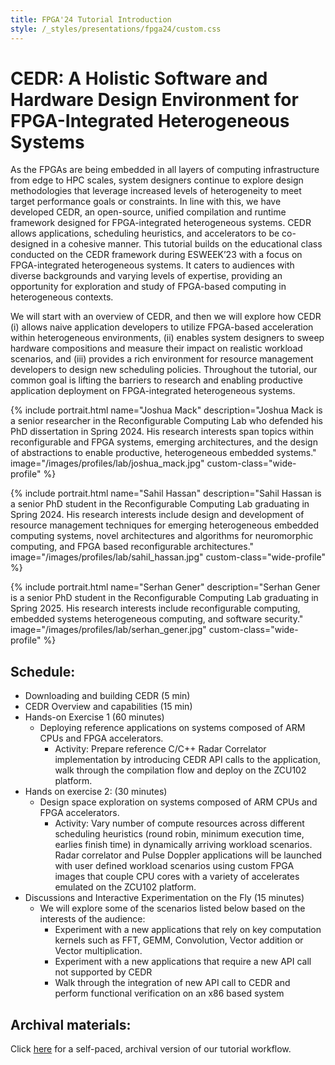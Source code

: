 ```yaml
---
title: FPGA'24 Tutorial Introduction
style: /_styles/presentations/fpga24/custom.css
---
```


# CEDR: A Holistic Software and Hardware Design Environment for FPGA-Integrated Heterogeneous Systems

As the FPGAs are being embedded in all layers of computing infrastructure from edge to HPC scales, system designers continue to explore design methodologies that leverage increased levels of heterogeneity to meet target performance goals or constraints. In line with this, we have developed CEDR, an open-source, unified compilation and runtime framework designed for FPGA-integrated heterogeneous systems. CEDR allows applications, scheduling heuristics, and accelerators to be co-designed in a cohesive manner. This tutorial builds on the educational class conducted on the CEDR framework during ESWEEK’23 with a focus on FPGA-integrated heterogeneous systems. It caters to audiences with diverse backgrounds and varying levels of expertise, providing an opportunity for exploration and study of FPGA-based computing in heterogeneous contexts.

We will start with an overview of CEDR, and then we will explore how CEDR (i) allows naive application developers to utilize FPGA-based acceleration within heterogeneous environments, (ii) enables system designers to sweep hardware compositions and measure their impact on realistic workload scenarios, and (iii) provides a rich environment for resource management developers to design new scheduling policies. Throughout the tutorial, our common goal is lifting the barriers to research and enabling productive application deployment on FPGA-integrated heterogeneous systems.

{%
  include portrait.html
  name="Joshua Mack"
  description="Joshua Mack is a senior researcher in the Reconfigurable Computing Lab who defended his PhD dissertation in Spring 2024. His research interests span topics within reconfigurable and FPGA systems, emerging architectures, and the design of abstractions to enable productive, heterogeneous embedded systems."
  image="/images/profiles/lab/joshua_mack.jpg"
  custom-class="wide-profile"
%}

{%
  include portrait.html
  name="Sahil Hassan"
  description="Sahil Hassan is a senior PhD student in the Reconfigurable Computing Lab graduating in Spring 2024. His research interests include design and development of resource management techniques for emerging heterogeneous embedded computing systems, novel architectures and algorithms for neuromorphic computing, and FPGA based reconfigurable architectures."
  image="/images/profiles/lab/sahil_hassan.jpg"
  custom-class="wide-profile"
%}

{% 
  include portrait.html
  name="Serhan Gener"
  description="Serhan Gener is a senior PhD student in the Reconfigurable Computing Lab graduating in Spring 2025. His research interests include reconfigurable computing, embedded systems heterogeneous computing, and software security."
  image="/images/profiles/lab/serhan_gener.jpg"
  custom-class="wide-profile"
%}

## Schedule:

- Downloading and building CEDR (5 min)  
- CEDR Overview and capabilities (15 min) 
- Hands-on Exercise 1 (60 minutes) 
  - Deploying reference applications on systems composed of ARM CPUs and FPGA accelerators.  
    - Activity: Prepare reference C/C++ Radar Correlator implementation by introducing CEDR API calls to the application, walk through the compilation flow and deploy on the ZCU102 platform. 
- Hands on exercise 2: (30 minutes)
  - Design space exploration on systems composed of ARM CPUs and FPGA accelerators.  
    - Activity: Vary number of compute resources across different scheduling heuristics (round robin, minimum execution time, earlies finish time) in dynamically arriving workload scenarios. Radar correlator and Pulse Doppler applications will be launched with user defined workload scenarios using custom FPGA images that couple CPU cores with a variety of accelerates emulated on the ZCU102 platform. 
- Discussions and Interactive Experimentation on the Fly (15 minutes) 
  - We will explore some of the scenarios listed below based on the interests of the audience:  
    - Experiment with a new applications that rely on key computation kernels such as FFT, GEMM, Convolution, Vector addition or Vector multiplication.  
    - Experiment with a new applications that require a new API call not supported by CEDR 
    - Walk through the integration of new API call to CEDR and perform functional verification on an x86 based system 


## Archival materials:

Click [here](./tutorial) for a self-paced, archival version of our tutorial workflow.
